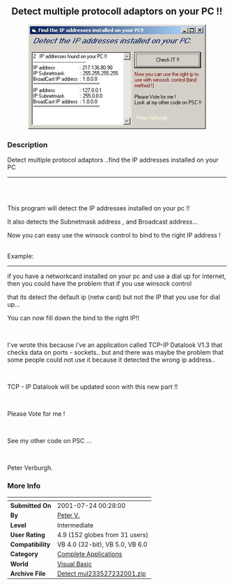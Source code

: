 ﻿<div align="center">

## Detect multiple protocoll  adaptors  on your PC \!\!

<img src="PIC2001723184623533.jpg">
</div>

### Description

Detect multiple protocol adaptors ..find the IP addresses installed on your PC<BR>

----

<BR><BR>

This program will detect the IP addresses installed on your pc !! <BR>

It also detects the Subnetmask address , and Broadcast address... <BR>

Now you can easy use the winsock control to bind to the right IP address ! <BR><BR>

Example: <BR>

----

if you have a networkcard installed on your pc and use a dial up for internet, then you could have the problem that if you use winsock control

that its detect the default ip (netw card) but not the IP that you use for dial up...<BR>

You can now fill down the bind to the right IP!!

<BR>

I've wrote this because i've an application called TCP-IP Datalook V1.3 that checks data on ports - sockets.. but and there was maybe the problem that some people could not use it because it detected the wrong ip address..<BR>

<BR>

TCP - IP Datalook will be updated soon with this new part !! <BR>

<BR>

Please Vote for me !

<BR>

See my other code on PSC ...

<BR>

Peter Verburgh.
 
### More Info
 


<span>             |<span>
---                |---
**Submitted On**   |2001-07-24 00:28:00
**By**             |[Peter V\.](https://github.com/Planet-Source-Code/PSCIndex/blob/master/ByAuthor/peter-v.md)
**Level**          |Intermediate
**User Rating**    |4.9 (152 globes from 31 users)
**Compatibility**  |VB 4\.0 \(32\-bit\), VB 5\.0, VB 6\.0
**Category**       |[Complete Applications](https://github.com/Planet-Source-Code/PSCIndex/blob/master/ByCategory/complete-applications__1-27.md)
**World**          |[Visual Basic](https://github.com/Planet-Source-Code/PSCIndex/blob/master/ByWorld/visual-basic.md)
**Archive File**   |[Detect mul233527232001\.zip](https://github.com/Planet-Source-Code/peter-v-detect-multiple-protocoll-adaptors-on-your-pc__1-25388/archive/master.zip)








